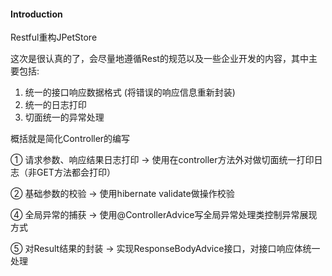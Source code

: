 #### Introduction
Restful重构JPetStore

这次是很认真的了，会尽量地遵循Rest的规范以及一些企业开发的内容，其中主要包括:
1. 统一的接口响应数据格式 (将错误的响应信息重新封装)
2. 统一的日志打印
3. 切面统一的异常处理

概括就是简化Controller的编写

① 请求参数、响应结果日志打印 -> 使用在controller方法外对做切面统一打印日志（非GET方法都会打印）

② 基础参数的校验 -> 使用hibernate validate做操作校验

④ 全局异常的捕获 -> 使用@ControllerAdvice写全局异常处理类控制异常展现方式

⑤ 对Result结果的封装 -> 实现ResponseBodyAdvice接口，对接口响应体统一处理